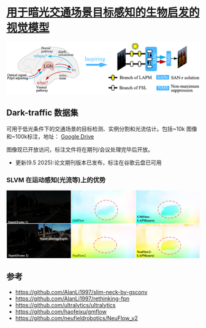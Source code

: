 # [用于暗光交通场景目标感知的生物启发的视觉模型](https://doi.org/10.1016/j.eswa.2025.129529)

![framwk](figs/framwk.png)

## Dark-traffic 数据集
可用于低光条件下的交通场景的目标检测、实例分割和光流估计。包括~10k 图像和~100k标注，地址： [Google Drive](https://drive.google.com/drive/folders/1B8EzDn64bGBgyRCfppL_jhcOA3hIwnzi?usp=sharing)

图像现已开放访问，标注文件将在期刊/会议处理完毕后开放。

- 更新(9.5 2025):论文期刊版本已发布，标注在谷歌云盘已可用

### SLVM 在运动感知(光流等)上的优势
![flow](figs/f10.png)

 ## 参考
  - https://github.com/AlanLi1997/slim-neck-by-gsconv
  - https://github.com/AlanLi1997/rethinking-fpn
  - https://github.com/ultralytics/ultralytics
  - https://github.com/haofeixu/gmflow
  - https://github.com/neufieldrobotics/NeuFlow_v2